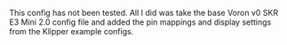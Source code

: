 This config has not been tested.  All I did was take the base Voron v0 SKR E3 Mini 2.0 config file and added the pin mappings and display settings from the Klipper example configs.
